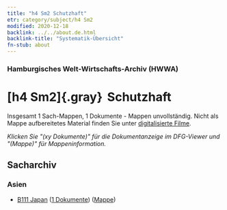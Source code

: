```yaml
---
title: "h4 Sm2 Schutzhaft"
etr: category/subject/h4 Sm2
modified: 2020-12-18
backlink: ../../about.de.html
backlink-title: "Systematik-Übersicht"
fn-stub: about
---
```


### Hamburgisches Welt-Wirtschafts-Archiv (HWWA)
# [h4 Sm2]{.gray}&#8201; Schutzhaft&#160; 




Insgesamt 1 Sach-Mappen, 1 Dokumente - Mappen unvollständig.
Nicht als Mappe aufbereitetes Material finden Sie unter [digitalisierte Filme](/film/h1_sh).

_Klicken Sie "(xy Dokumente)" für die Dokumentanzeige im DFG-Viewer und "(Mappe)" für Mappeninformation._

## Sacharchiv




### Asien

- [B111 Japan](../../../geo/about.de.html#B111) (<a href="https://dfg-viewer.de/show/?tx_dlf[id]=https://pm20.zbw.eu/mets/sh/1412xx/141272/1446xx/144672/public.mets.de.xml" target="_blank">1 Dokumente</a>) ([Mappe](http://purl.org/pressemappe20/folder/sh/141272,144672))



